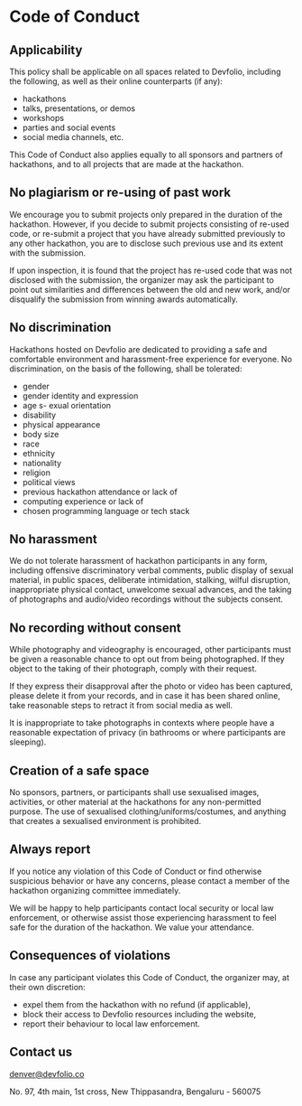 # Code of Conduct

## Applicability
This policy shall be applicable on all spaces related to Devfolio, including the following, as well as their online counterparts (if any):

- hackathons
- talks, presentations, or demos
- workshops
- parties and social events
- social media channels, etc.

This Code of Conduct also applies equally to all sponsors and partners of hackathons, and to all projects that are made at the hackathon.

## No plagiarism or re-using of past work
We encourage you to submit projects only prepared in the duration of the hackathon.
However, if you decide to submit projects consisting of re-used code, or re-submit a project that you have already submitted previously to any other hackathon, you are to disclose such previous use and its extent with the submission.


If upon inspection, it is found that the project has re-used code that was not disclosed with the submission, the organizer may ask the participant to point out similarities and differences between the old and new work, and/or disqualify the submission from winning awards automatically.

## No discrimination
Hackathons hosted on Devfolio are dedicated to providing a safe and comfortable environment and harassment-free experience for everyone. No discrimination, on the basis of the following, shall be tolerated:

- gender
- gender identity and expression
- age
s- exual orientation
- disability
- physical appearance
- body size
- race
- ethnicity
- nationality
- religion
- political views
- previous hackathon attendance or lack of
- computing experience or lack of
- chosen programming language or tech stack

## No harassment
We do not tolerate harassment of hackathon participants in any form, including offensive discriminatory verbal comments, public display of sexual material, in public spaces, deliberate intimidation, stalking, wilful disruption, inappropriate physical contact, unwelcome sexual advances, and the taking of photographs and audio/video recordings without the subjects consent.

## No recording without consent
While photography and videography is encouraged, other participants must be given a reasonable chance to opt out from being photographed. If they object to the taking of their photograph, comply with their request.


If they express their disapproval after the photo or video has been captured, please delete it from your records, and in case it has been shared online, take reasonable steps to retract it from social media as well.


It is inappropriate to take photographs in contexts where people have a reasonable expectation of privacy (in bathrooms or where participants are sleeping).

## Creation of a safe space
No sponsors, partners, or participants shall use sexualised images, activities, or other material at the hackathons for any non-permitted purpose. The use of sexualised clothing/uniforms/costumes, and anything that creates a sexualised environment is prohibited.

## Always report
If you notice any violation of this Code of Conduct or find otherwise suspicious behavior or have any concerns, please contact a member of the hackathon organizing committee immediately.


We will be happy to help participants contact local security or local law enforcement, or otherwise assist those experiencing harassment to feel safe for the duration of the hackathon. We value your attendance.

## Consequences of violations
In case any participant violates this Code of Conduct, the organizer may, at their own discretion:

- expel them from the hackathon with no refund (if applicable),
- block their access to Devfolio resources including the website,
- report their behaviour to local law enforcement.

## Contact us
denver@devfolio.co

No. 97, 4th main, 1st cross, New Thippasandra, Bengaluru - 560075